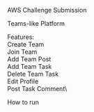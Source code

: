 AWS Challenge Submission

Teams-like Platform

Features:\
Create Team\
Join Team\
Add Team Post\
Add Team Task\
Delete Team Task\
Edit Profile\
Post Task Comment\

How to run
